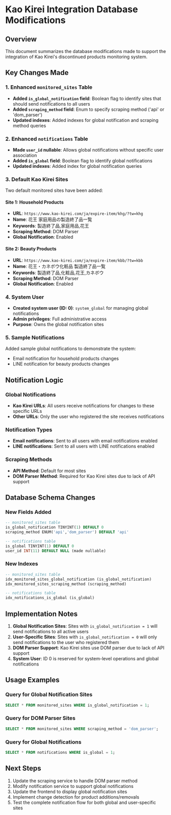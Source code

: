 # Kao Kirei Integration Database Modifications

## Overview
This document summarizes the database modifications made to support the integration of Kao Kirei's discontinued products monitoring system.

## Key Changes Made

### 1. Enhanced `monitored_sites` Table
- **Added `is_global_notification` field**: Boolean flag to identify sites that should send notifications to all users
- **Added `scraping_method` field**: Enum to specify scraping method ('api' or 'dom_parser')
- **Updated indexes**: Added indexes for global notification and scraping method queries

### 2. Enhanced `notifications` Table
- **Made `user_id` nullable**: Allows global notifications without specific user association
- **Added `is_global` field**: Boolean flag to identify global notifications
- **Updated indexes**: Added index for global notification queries

### 3. Default Kao Kirei Sites
Two default monitored sites have been added:

#### Site 1: Household Products
- **URL**: `https://www.kao-kirei.com/ja/expire-item/khg/?tw=khg`
- **Name**: 花王 家庭用品の製造終了品一覧
- **Keywords**: 製造終了品,家庭用品,花王
- **Scraping Method**: DOM Parser
- **Global Notification**: Enabled

#### Site 2: Beauty Products
- **URL**: `https://www.kao-kirei.com/ja/expire-item/kbb/?tw=kbb`
- **Name**: 花王・カネボウ化粧品 製造終了品一覧
- **Keywords**: 製造終了品,化粧品,花王,カネボウ
- **Scraping Method**: DOM Parser
- **Global Notification**: Enabled

### 4. System User
- **Created system user (ID: 0)**: `system_global` for managing global notifications
- **Admin privileges**: Full administrative access
- **Purpose**: Owns the global notification sites

### 5. Sample Notifications
Added sample global notifications to demonstrate the system:
- Email notification for household products changes
- LINE notification for beauty products changes

## Notification Logic

### Global Notifications
- **Kao Kirei URLs**: All users receive notifications for changes to these specific URLs
- **Other URLs**: Only the user who registered the site receives notifications

### Notification Types
- **Email notifications**: Sent to all users with email notifications enabled
- **LINE notifications**: Sent to all users with LINE notifications enabled

### Scraping Methods
- **API Method**: Default for most sites
- **DOM Parser Method**: Required for Kao Kirei sites due to lack of API support

## Database Schema Changes

### New Fields Added
```sql
-- monitored_sites table
is_global_notification TINYINT(1) DEFAULT 0
scraping_method ENUM('api','dom_parser') DEFAULT 'api'

-- notifications table
is_global TINYINT(1) DEFAULT 0
user_id INT(11) DEFAULT NULL (made nullable)
```

### New Indexes
```sql
-- monitored_sites table
idx_monitored_sites_global_notification (is_global_notification)
idx_monitored_sites_scraping_method (scraping_method)

-- notifications table
idx_notifications_is_global (is_global)
```

## Implementation Notes

1. **Global Notification Sites**: Sites with `is_global_notification = 1` will send notifications to all active users
2. **User-Specific Sites**: Sites with `is_global_notification = 0` will only send notifications to the user who registered them
3. **DOM Parser Support**: Kao Kirei sites use DOM parser due to lack of API support
4. **System User**: ID 0 is reserved for system-level operations and global notifications

## Usage Examples

### Query for Global Notification Sites
```sql
SELECT * FROM monitored_sites WHERE is_global_notification = 1;
```

### Query for DOM Parser Sites
```sql
SELECT * FROM monitored_sites WHERE scraping_method = 'dom_parser';
```

### Query for Global Notifications
```sql
SELECT * FROM notifications WHERE is_global = 1;
```

## Next Steps

1. Update the scraping service to handle DOM parser method
2. Modify notification service to support global notifications
3. Update the frontend to display global notification sites
4. Implement change detection for product additions/removals
5. Test the complete notification flow for both global and user-specific sites
